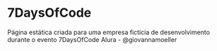 # 7DaysOfCode
Página estática criada para uma empresa fictícia de desenvolvimento
durante o evento 7DaysOfCode Alura - @giovannamoeller
